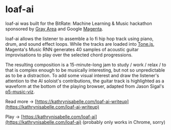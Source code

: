 # loaf-ai

loaf-ai was built for the BitRate: Machine Learning & Music hackathon sponsored by [Gray Area](https://grayarea.org/) and Google [Magenta](https://magenta.tensorflow.org/).

loaf-ai allows the listener to assemble a lo fi hip hop track using piano, drum, and sound effect loops. While the tracks are loaded into [Tone.js](https://github.com/Tonejs/Tone.js), Magenta's Music RNN generates 40 samples of acoustic guitar improvisations to play over the selected chord progressions.

The resulting composition is a 15-minute-long jam to study / work / relax / to that is complex enough to be musically interesting, but not so unpredictable as to be a distraction. To add some visual interest and draw the listener's attention to the AI soloist's contributions, the guitar track is highlighted as a waveform at the bottom of the playing browser, adapted from Jason Sigal's [p5-music-viz](https://github.com/therewasaguy/p5-music-viz).

Read more -> [https://kathrynisabelle.com/loaf-ai-writeup](https://kathrynisabelle.com/loaf-ai-writeup)

Play -> [https://kathrynisabelle.com/loaf-ai](https://kathrynisabelle.com/loaf-ai)
(probably only works in Chrome, sorry)
